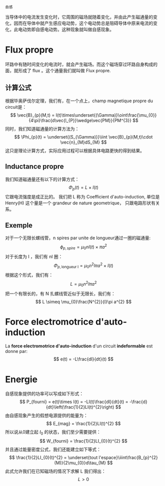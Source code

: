 	自感
当导体中的电流发生变化时，它周围的磁场就随着变化，并由此产生磁通量的变化，因而在导体中就产生感应电动势，这个电动势总是阻碍导体中原来电流的变化，此电动势即自感电动势。这种现象就叫做自感现象。
# Flux propre
环路中有随时间变化的电流时，就会产生磁场。而这个磁场穿过环路自身构成的面，就形成了 flux 。这个通量我们就叫做 Flux propre.
## 计算公式
根据毕奥萨伐尔定理，我们有，在一个点上，champ magnetique propre du circuit是：
$$
\vec{B}_{p}(M,t) = I(t)\times\underset{(\Gamma)}\oint\frac{\mu_{0}}{4\pi}\frac{d\vec{l_{P}}\wedge\vec{PM}}{PM^{3}}
$$
同时，我们知道磁通量的计算方法为：
$$
\Phi_{p}(t) = \underset{(S_{\Gamma)}}\iint \vec{B}_{p}(M,t)\cdot \vec{n}_{M}dS_{M}
$$
这只是理论计算方式，实际应用过程可以根据具体电路更快的得到结果。
## Inductance propre
我们知道磁通量还有以下的计算方式：
$$
\Phi_{p}(t) = L \times I(t)
$$
它跟电流强度是成正比的。
	我们把 L 称为 Coefficient d'auto-induction, 单位是 Henry(H)
	这个量是一个 grandeur de nature geometrique， 只跟电路形状有关系。

## Exemple
对于一个无限长螺线管，n spires par unite de longueur通过一圈的磁通量:
$$
\phi_{p,spire} = \mu_{0}nI(t) \times \pi a^{2}
$$
对于长度为 l ，我们有 nl 圈：
$$
\Phi_{p,\text{longueur l}} = \mu_{0}n^{2}l\pi a^{2} \times I(t)
$$
根据这个形式，我们有：
$$
L = \mu_{0}n^{2}l\pi a^{2}
$$
把一个有限长的，有 N 扎螺线管近似于无限长，我们有：
$$
L \simeq \mu_{0}\frac{N^{2}}{l}\pi a^{2}
$$
# Force electromotrice d'auto-induction
La **force electromotrice d'auto-induction** d'un circuit **indeformable** est donne par:
$$
e(t) = -L\frac{dI}{dt}(t)
$$
# Energie
自感现象提供的功率可以写成如下形式：
$$
P_{fourni} = e(t)\times I(t) = -LI(t)\frac{dI}{dt}(t) = -\frac{d}{dt}\left(\frac{1}{2}LI(t)^{2}\right)
$$
由自感现象产生的假想电源提供的能量为：
$$
E_{mag} = \frac{1}{2}LI(t)^{2}
$$
所以说从0建立起 $I_{0}$ 的状态，我们至少需要提供：
$$
W_{fourni} = \frac{1}{2}LI_{0}(t)^{2}
$$
并且通过能量密度公式，我们还能建立如下等式：
$$
\frac{1}{2}LI_{0}(t)^{2} = \underset{tout l'espace}\iiint\frac{B_{p}^{2}(M)}{2\mu_{0}}d\tau_{M}
$$
	此式允许我们在已知磁场的情况下求解 L
我们得出：
$$
L > 0
$$
